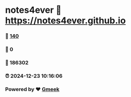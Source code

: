 # notes4ever :link: https://notes4ever.github.io 
### :page_facing_up: [140](https://notes4ever.github.io/tag.html) 
### :speech_balloon: 0 
### :hibiscus: 186302 
### :alarm_clock: 2024-12-23 10:16:06 
### Powered by :heart: [Gmeek](https://github.com/Meekdai/Gmeek)
